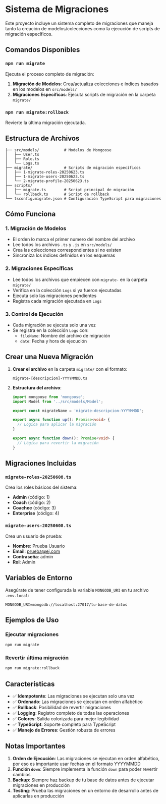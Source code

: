 # Sistema de Migraciones

Este proyecto incluye un sistema completo de migraciones que maneja tanto la creación de modelos/colecciones como la ejecución de scripts de migración específicos.

## Comandos Disponibles

### `npm run migrate`
Ejecuta el proceso completo de migración:
1. **Migración de Modelos**: Crea/actualiza colecciones e índices basados en los modelos en `src/models/`
2. **Migraciones Específicas**: Ejecuta scripts de migración en la carpeta `migrate/`

### `npm run migrate:rollback`
Revierte la última migración ejecutada.

## Estructura de Archivos

```
├── src/models/           # Modelos de Mongoose
│   ├── User.ts
│   ├── Role.ts
│   └── Logs.ts
├── migrate/              # Scripts de migración específicos
│   ├── 1-migrate-roles-20250623.ts
│   ├── 1-migrate-users-20250623.ts
│   └── 2-migrate-profile-20250623.ts
├── scripts/
│   ├── migrate.ts        # Script principal de migración
│   └── rollback.ts       # Script de rollback
└── tsconfig.migrate.json # Configuración TypeScript para migraciones
```

## Cómo Funciona

### 1. Migración de Modelos
- El orden lo marca el primer numero del nombre del archivo
- Lee todos los archivos `.ts` y `.js` en `src/models/`
- Crea las colecciones correspondientes si no existen
- Sincroniza los índices definidos en los esquemas

### 2. Migraciones Específicas
- Lee todos los archivos que empiecen con `migrate-` en la carpeta `migrate/`
- Verifica en la colección `Logs` si ya fueron ejecutadas
- Ejecuta solo las migraciones pendientes
- Registra cada migración ejecutada en `Logs`

### 3. Control de Ejecución
- Cada migración se ejecuta solo una vez
- Se registra en la colección `Logs` con:
  - `fileName`: Nombre del archivo de migración
  - `date`: Fecha y hora de ejecución

## Crear una Nueva Migración

1. **Crear el archivo** en la carpeta `migrate/` con el formato:
   ```
   migrate-[descripcion]-YYYYMMDD.ts
   ```

2. **Estructura del archivo**:
   ```typescript
   import mongoose from 'mongoose';
   import Model from '../src/models/Model';

   export const migrateName = 'migrate-descripcion-YYYYMMDD';

   export async function up(): Promise<void> {
     // Lógica para aplicar la migración
   }

   export async function down(): Promise<void> {
     // Lógica para revertir la migración
   }
   ```

## Migraciones Incluidas

### `migrate-roles-20250608.ts`
Crea los roles básicos del sistema:
- **Admin** (código: 1)
- **Coach** (código: 2) 
- **Coachee** (código: 3)
- **Enterprise** (código: 4)

### `migrate-users-20250608.ts`
Crea un usuario de prueba:
- **Nombre**: Prueba Usuario
- **Email**: prueba@ej.com
- **Contraseña**: admin
- **Rol**: Admin

## Variables de Entorno

Asegúrate de tener configurada la variable `MONGODB_URI` en tu archivo `.env.local`:

```env
MONGODB_URI=mongodb://localhost:27017/tu-base-de-datos
```

## Ejemplos de Uso

### Ejecutar migraciones
```bash
npm run migrate
```

### Revertir última migración
```bash
npm run migrate:rollback
```

## Características

- ✅ **Idempotente**: Las migraciones se ejecutan solo una vez
- ✅ **Ordenado**: Las migraciones se ejecutan en orden alfabético
- ✅ **Rollback**: Posibilidad de revertir migraciones
- ✅ **Logging**: Registro completo de todas las operaciones
- ✅ **Colores**: Salida colorizada para mejor legibilidad
- ✅ **TypeScript**: Soporte completo para TypeScript
- ✅ **Manejo de Errores**: Gestión robusta de errores

## Notas Importantes

1. **Orden de Ejecución**: Las migraciones se ejecutan en orden alfabético, por eso es importante usar fechas en el formato YYYYMMDD
2. **Función `down`**: Siempre implementa la función `down` para poder revertir cambios
3. **Backup**: Siempre haz backup de tu base de datos antes de ejecutar migraciones en producción
4. **Testing**: Prueba las migraciones en un entorno de desarrollo antes de aplicarlas en producción 